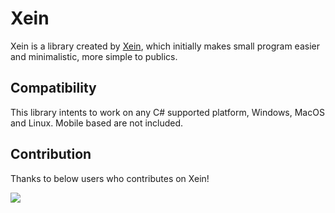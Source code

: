 # Xein

Xein is a library created by [Xein](https://github.com/HowToDoThis), which initially makes small program easier and minimalistic, more simple to publics.

## Compatibility

This library intents to work on any C# supported platform, Windows, MacOS and Linux. Mobile based are not included.

## Contribution

Thanks to below users who contributes on Xein!

<a href="https://github.com/HowToDoThis/Xein/graphs/contributors">
  <img src="https://contrib.rocks/image?repo=HowToDoThis/Xein" />
</a>

